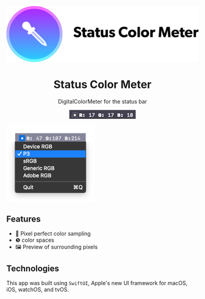 ![Status Color Meter banner](Resources/banner.png)

<h1 align="center">Status Color Meter</h1>
<p align="center">DigitalColorMeter for the status bar</p>
<p align="center"><img src="Resources/demo.gif" /></p>

![Color Space settings](Resources/options.png)

## Features
* 🎨 Pixel perfect color sampling
* ❺ color spaces
* 🖼 Preview of surrounding pixels

## Technologies
This app was built using `SwiftUI`, Apple's new UI framework for macOS, iOS, watchOS, and tvOS.
